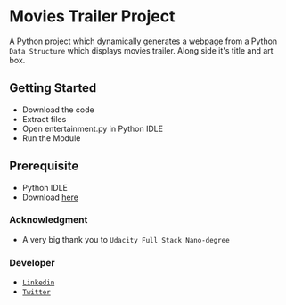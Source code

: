 # Movies Trailer Project

A Python project which dynamically generates a webpage from a Python `Data Structure` which displays movies trailer. Along side it's title and art box. 

## Getting Started 

- Download the code
- Extract files
- Open entertainment.py in Python IDLE
- Run the Module
## Prerequisite 
- Python IDLE
- Download [here](https://www.python.org/downloads )



### Acknowledgment 

- A very big thank you to  `Udacity Full Stack Nano-degree` 


### Developer

- [`Linkedin`](https://www.linkedin.com/in/yasirrazakhan/)
- [`Twitter`](https://twitter.com/yasirrazakhan93)





